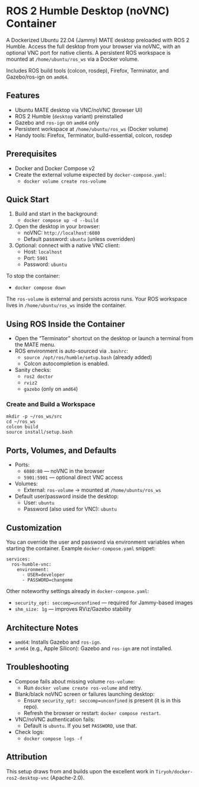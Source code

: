 # ROS 2 Humble Desktop (noVNC) Container

A Dockerized Ubuntu 22.04 (Jammy) MATE desktop preloaded with ROS 2 Humble. Access the full desktop from your browser via noVNC, with an optional VNC port for native clients. A persistent ROS workspace is mounted at `/home/ubuntu/ros_ws` via a Docker volume.

Includes ROS build tools (colcon, rosdep), Firefox, Terminator, and Gazebo/ros-ign on `amd64`.

## Features
- Ubuntu MATE desktop via VNC/noVNC (browser UI)
- ROS 2 Humble (`desktop` variant) preinstalled
- Gazebo and `ros-ign` on `amd64` only
- Persistent workspace at `/home/ubuntu/ros_ws` (Docker volume)
- Handy tools: Firefox, Terminator, build-essential, colcon, rosdep

## Prerequisites
- Docker and Docker Compose v2
- Create the external volume expected by `docker-compose.yaml`:
  - `docker volume create ros-volume`

## Quick Start
1. Build and start in the background:
   - `docker compose up -d --build`
2. Open the desktop in your browser:
   - noVNC: `http://localhost:6080`
   - Default password: `ubuntu` (unless overridden)
3. Optional: connect with a native VNC client:
   - Host: `localhost`
   - Port: `5901`
   - Password: `ubuntu`

To stop the container:
- `docker compose down`

The `ros-volume` is external and persists across runs. Your ROS workspace lives in `/home/ubuntu/ros_ws` inside the container.

## Using ROS Inside the Container
- Open the “Terminator” shortcut on the desktop or launch a terminal from the MATE menu.
- ROS environment is auto-sourced via `.bashrc`:
  - `source /opt/ros/humble/setup.bash` (already added)
  - Colcon autocompletion is enabled.
- Sanity checks:
  - `ros2 doctor`
  - `rviz2`
  - `gazebo` (only on `amd64`)

### Create and Build a Workspace
```
mkdir -p ~/ros_ws/src
cd ~/ros_ws
colcon build
source install/setup.bash
```

## Ports, Volumes, and Defaults
- Ports:
  - `6080:80` — noVNC in the browser
  - `5901:5901` — optional direct VNC access
- Volumes:
  - External: `ros-volume` → mounted at `/home/ubuntu/ros_ws`
- Default user/password inside the desktop:
  - User: `ubuntu`
  - Password (also used for VNC): `ubuntu`

## Customization
You can override the user and password via environment variables when starting the container. Example `docker-compose.yaml` snippet:

```
services:
  ros-humble-vnc:
    environment:
      - USER=developer
      - PASSWORD=changeme
```

Other noteworthy settings already in `docker-compose.yaml`:
- `security_opt: seccomp=unconfined` — required for Jammy-based images
- `shm_size: 1g` — improves RViz/Gazebo stability

## Architecture Notes
- `amd64`: Installs Gazebo and `ros-ign`.
- `arm64` (e.g., Apple Silicon): Gazebo and `ros-ign` are not installed.

## Troubleshooting
- Compose fails about missing volume `ros-volume`:
  - Run `docker volume create ros-volume` and retry.
- Blank/black noVNC screen or failures launching desktop:
  - Ensure `security_opt: seccomp=unconfined` is present (it is in this repo).
  - Refresh the browser or restart: `docker compose restart`.
- VNC/noVNC authentication fails:
  - Default is `ubuntu`. If you set `PASSWORD`, use that.
- Check logs:
  - `docker compose logs -f`

## Attribution
This setup draws from and builds upon the excellent work in `Tiryoh/docker-ros2-desktop-vnc` (Apache-2.0).

